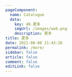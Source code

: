 ```yaml
---
pageComponent: 
  name: Catalogue
  data: 
    key: 40.更多
    imgUrl: /images/web.png
    description: 更多
title: 更多
date: 2021-08-08 21:43:26
permalink: /more/
sidebar: false
article: false
comment: false
editLink: false
---
```


